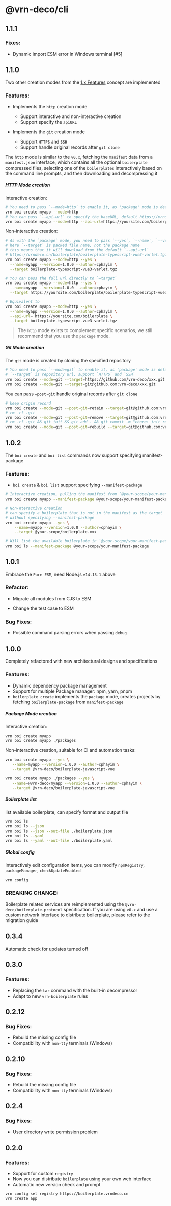 # @vrn-deco/cli

## 1.1.1

### Fixes:

- Dynamic import ESM error in Windows terminal [#5]

## 1.1.0

Two other creation modes from the [1.x Features](https://github.com/vrn-deco/cli/wiki/Features) concept are implemented

### Features:

- Implements the `http` creation mode

  - Support interactive and non-interactive creation
  - Support specify the `apiURL`

- Implements the `git` creation mode
  - Support `HTTPS` and `SSH`
  - Support handle original records after `git clone`

The `http` mode is similar to the `v0.x`, fetching the `manifest` data from a `manifest.json` interface, which contains all the optional `boilerplate` compressed files, selecting one of the `boilerplates` interactively based on the command line prompts, and then downloading and decompressing it

##### HTTP Mode creation

Interactive creation:

```sh
# You need to pass `--mode=http` to enable it, as 'package' mode is default
vrn boi create myapp --mode=http
# You can pass `--api-url` to specify the baseURL, default https://vrndeco.cn/boilerplate
vrn boi create myapp --mode=http --api-url=https://yoursite.com/boilerplate
```

Non-interactive creation:

```sh
# As with the `package` mode, you need to pass `--yes`, `--name`, `--version`, `--author`, `--target`
# here `--target` is packed file name, not the package name
# this means that it will download from the default `--api-url`
# https://vrndeco.cn/boilerplate/boilerplate-typescript-vue3-varlet.tgz
vrn boi create myapp --mode=http --yes \
  --name=myapp --version=1.0.0 --author=cphayim \
  --target boilerplate-typescript-vue3-varlet.tgz

# You can pass the full url directly to `—target`
vrn boi create myapp --mode=http --yes \
  --name=myapp --version=1.0.0 --author=cphayim \
  --target https://yoursite.com/boilerplate/boilerplate-typescript-vue3-varlet.tgz

# Equivalent to
vrn boi create myapp --mode=http --yes \
  --name=myapp --version=1.0.0 --author=cphayim \
  --api-url= https://yoursite.com/boilerplate \
  --target boilerplate-typescript-vue3-varlet.tgz
```

> The `http` mode exists to complement specific scenarios, we still recommend that you use the `package` mode.

##### Git Mode creation

The `git` mode is created by cloning the specified repository

```sh
# You need to pass `--mode=git` to enable it, as 'package' mode is default
# `--target` is repository url, support `HTTPS` and `SSH`
vrn boi create --mode=git --target=https://github.com/vrn-deco/xxx.git
vrn boi create --mode=git --target=git@github.com:vrn-deco/xxx.git
```

You can pass `—post-git` handle original records after `git clone`

```sh
# keep origin record
vrn boi create --mode=git --post-git=retain --target=git@github.com:vrn-deco/xxx.git
# rm -rf .git
vrn boi create --mode=git --post-git=remove --target=git@github.com:vrn-deco/xxx.git
# rm -rf .git && git init && git add . && git commit -m "chore: init repository"
vrn boi create --mode=git --post-git=rebuild --target=git@github.com:vrn-deco/xxx.git
```

## 1.0.2

The `boi create` and `boi list` commands now support specifying manifest-package

### Features:

- `boi create` & `boi list` support specifying `--manifest-package`

```sh
# Interactive creation, pulling the manifest from `@your-scope/your-manifest-package`
vrn boi create myapp --manifest-package @your-scope/your-manifest-package

# Non-nteractive creation
# can specify a boilerplate that is not in the manifest as the target
# without specifying --manifest-package
vrn boi create myapp --yes \
    --name=myapp --version=1.0.0 --author=cphayim \
    --target @your-scope/boilerplate-xxx

# Will list the available boilerplate in `@your-scope/your-manifest-package`
vrn boi ls --manifest-package @your-scope/your-manifest-package
```

## 1.0.1

Embrace the `Pure ESM`, need Node.js `v14.13.1` above

### Refactor:

- Migrate all modules from CJS to ESM

- Change the test case to ESM

### Bug Fixes:

- Possible command parsing errors when passing `debug`

## 1.0.0

Completely refactored with new architectural designs and specifications

### Features:

- Dynamic dependency package management
- Support for multiple Package manager: npm, yarn, pnpm
- `boilerplate create` implements the `package` mode, creates projects by fetching `boilerplate-package` from `manifest-package`

##### Package Mode creation

Interactive creation:

```sh
vrn boi create myapp
vrn boi create myapp ./packages
```

Non-interactive creation, suitable for CI and automation tasks:

```sh
vrn boi create myapp --yes \
   --name=myapp --version=1.0.0 --author=cphayim \
   --target @vrn-deco/boilerplate-javascript-vue

vrn boi create myapp ./packages --yes \
   --name=@vrn-deco/myapp --version=1.0.0 --author=cphayim \
   --target @vrn-deco/boilerplate-javascript-vue
```

##### Boilerplate list

list available boilerplate, can specify format and output file

```sh
vrn boi ls
vrn boi ls --json
vrn boi ls --json --out-file ./boilerplate.json
vrn boi ls --yaml
vrn boi ls --yaml --out-file ./boilerplate.yaml
```

##### Global config

Interactively edit configuration items, you can modify `npmRegistry`, `packageManager`, `checkUpdateEnabled`

```sh
vrn config
```

### BREAKING CHANGE:

Boilerplate related services are reimplemented using the `@vrn-deco/boilerplate-protocol` specification. If you are using `v0.x` and use a custom network interface to distribute boilerplate, please refer to the migration guide

## 0.3.4

Automatic check for updates turned off

## 0.3.0

### Features:

- Replacing the `tar` command with the built-in decompressor
- Adapt to new `vrn-boilerplate` rules

## 0.2.12

### Bug Fixes:

- Rebuild the missing config file
- Compatibility with `non-tty` terminals (Windows)

## 0.2.10

### Bug Fixes:

- Rebuild the missing config file
- Compatibility with `non-tty` terminals (Windows)

## 0.2.4

### Bug Fixes:

- User directory write permission problem

## 0.2.0

### Features:

- Support for custom `registry`
- Now you can distribute `boilerplate` using your own web interface
- Automatic new version check and prompt

```sh
vrn config set registry https://boilerplate.vrndeco.cn
vrn create app
```
